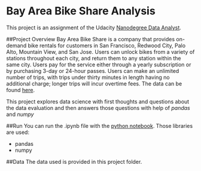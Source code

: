 # Bay Area Bike Share Analysis
This project is an assignment of the Udacity [Nanodegree Data Analyst](https://www.udacity.com/course/data-analyst-nanodegree--nd002).

##Project Overview
Bay Area Bike Share is a company that provides on-demand bike rentals for customers in San Francisco, Redwood City, Palo Alto, Mountain View, and San Jose. Users can unlock bikes from a variety of stations throughout each city, and return them to any station within the same city. Users pay for the service either through a yearly subscription or by purchasing 3-day or 24-hour passes. Users can make an unlimited number of trips, with trips under thirty minutes in length having no additional charge; longer trips will incur overtime fees.
The data can be found [here](http://www.bayareabikeshare.com/open-data).

This project explores data science with first thoughts and questions about the data evaluation and then answers those questions with help of _pandas_ and _numpy_

##Run
You can run the .ipynb file with the [python notebook](https://ipython.org/notebook.html).
Those libraries are used:
- pandas
- numpy

##Data
The data used is provided in this project folder.
 

